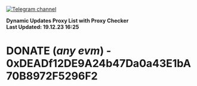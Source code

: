 [![Telegram channel](https://img.shields.io/endpoint?url=https://runkit.io/damiankrawczyk/telegram-badge/branches/master?url=https://t.me/n4z4v0d)](https://t.me/n4z4v0d) 

**Dynamic Updates Proxy List with Proxy Checker**  
**Last Updated: 19.12.23 16:25**

# DONATE (_any evm_) - 0xDEADf12DE9A24b47Da0a43E1bA70B8972F5296F2
